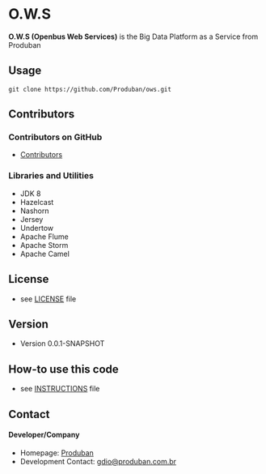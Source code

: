 O.W.S
======
**O.W.S (Openbus Web Services)** is the Big Data Platform as a Service from Produban

## Usage
```
git clone https://github.com/Produban/ows.git
```

## Contributors

### Contributors on GitHub
* [Contributors](https://github.com/Produban/ows/graphs/contributors)

### Libraries and Utilities
* JDK 8
* Hazelcast
* Nashorn
* Jersey
* Undertow
* Apache Flume
* Apache Storm
* Apache Camel

## License 
* see [LICENSE](https://github.com/Produban/ows/blob/master/LICENSE.md) file

## Version 
* Version 0.0.1-SNAPSHOT

## How-to use this code
* see [INSTRUCTIONS](https://github.com/Produban/ows/blob/master/INSTRUCTIONS.md) file

## Contact
#### Developer/Company
* Homepage: [Produban](http://www.produban.com/pt/)
* Development Contact: gdio@produban.com.br
